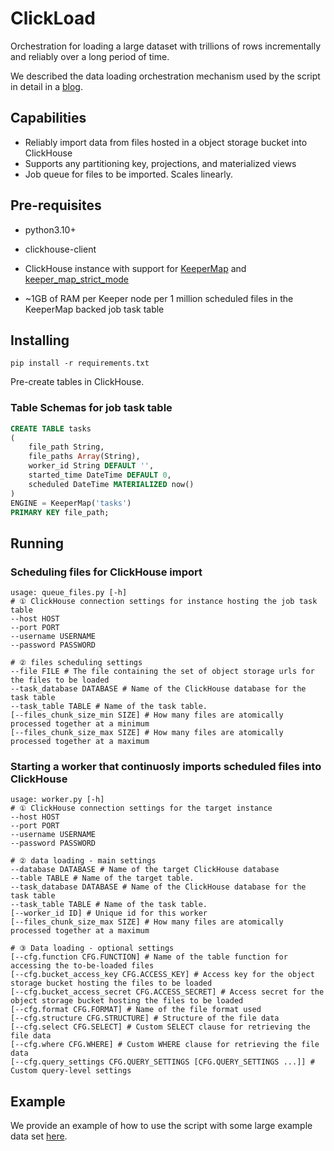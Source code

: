 # ClickLoad

Orchestration for loading a large dataset with trillions of rows incrementally and reliably over a long period of time. 

We described the data loading orchestration mechanism used by the script in detail in a [blog](todo).


## Capabilities
 - Reliably import data from files hosted in a object storage bucket into ClickHouse
 - Supports any partitioning key, projections, and materialized views
 - Job queue for files to be imported. Scales linearly.

## Pre-requisites

- python3.10+
- clickhouse-client
- ClickHouse instance with support for [KeeperMap](https://clickhouse.com/docs/en/engines/table-engines/special/keeper-map) and [keeper_map_strict_mode](https://clickhouse.com/docs/en/engines/table-engines/special/keeper-map#updates)

- ~1GB of RAM per Keeper node per 1 million scheduled files in the KeeperMap backed job task table

## Installing

`pip install -r requirements.txt`

Pre-create tables in ClickHouse.

### Table Schemas for job task table

```sql
CREATE TABLE tasks
(
	file_path String,
	file_paths Array(String),
	worker_id String DEFAULT '',
	started_time DateTime DEFAULT 0,
	scheduled DateTime MATERIALIZED now()
)
ENGINE = KeeperMap('tasks')
PRIMARY KEY file_path;
```

## Running

### Scheduling files for ClickHouse import

```shell
usage: queue_files.py [-h] 
# ① ClickHouse connection settings for instance hosting the job task table
--host HOST 
--port PORT 
--username USERNAME 
--password PASSWORD 

# ② files scheduling settings
--file FILE # The file containing the set of object storage urls for the files to be loaded
--task_database DATABASE # Name of the ClickHouse database for the task table
--task_table TABLE # Name of the task table.
[--files_chunk_size_min SIZE] # How many files are atomically processed together at a minimum
[--files_chunk_size_max SIZE] # How many files are atomically processed together at a maximum
```

### Starting a worker that continuosly imports scheduled files into ClickHouse
```shell
usage: worker.py [-h] 
# ① ClickHouse connection settings for the target instance
--host HOST 
--port PORT 
--username USERNAME 
--password PASSWORD 

# ② data loading - main settings
--database DATABASE # Name of the target ClickHouse database
--table TABLE # Name of the target table.
--task_database DATABASE # Name of the ClickHouse database for the task table
--task_table TABLE # Name of the task table.
[--worker_id ID] # Unique id for this worker
[--files_chunk_size_max SIZE] # How many files are atomically processed together at a maximum

# ③ Data loading - optional settings
[--cfg.function CFG.FUNCTION] # Name of the table function for accessing the to-be-loaded files
[--cfg.bucket_access_key CFG.ACCESS_KEY] # Access key for the object storage bucket hosting the files to be loaded
[--cfg.bucket_access_secret CFG.ACCESS_SECRET] # Access secret for the object storage bucket hosting the files to be loaded
[--cfg.format CFG.FORMAT] # Name of the file format used
[--cfg.structure CFG.STRUCTURE] # Structure of the file data
[--cfg.select CFG.SELECT] # Custom SELECT clause for retrieving the file data
[--cfg.where CFG.WHERE] # Custom WHERE clause for retrieving the file data
[--cfg.query_settings CFG.QUERY_SETTINGS [CFG.QUERY_SETTINGS ...]] # Custom query-level settings
```

## Example

We provide an example of how to use the script with some large example data set [here](./examples/pypi/README.md).